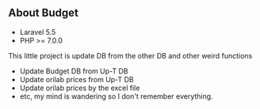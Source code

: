 ## About Budget

- Laravel 5.5
- PHP >= 7.0.0

This  little project is update DB from the other DB and other weird functions
- Update Budget DB from Up-T DB
- Update orilab prices from Up-T DB
- Update orilab prices by the excel file
- etc, my mind is wandering so I don't remember everything.